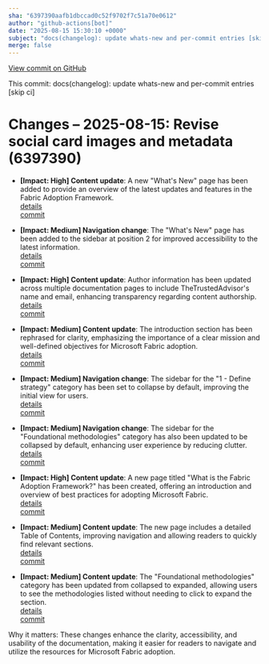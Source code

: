 ```yaml
---
sha: "6397390aafb1dbccad0c52f9702f7c51a70e0612"
author: "github-actions[bot]"
date: "2025-08-15 15:30:10 +0000"
subject: "docs(changelog): update whats-new and per-commit entries [skip ci]"
merge: false
---
```


[View commit on GitHub](https://github.com/TheTrustedAdvisor/FabricAdoptionFramework/commit/6397390aafb1dbccad0c52f9702f7c51a70e0612)

This commit: docs(changelog): update whats-new and per-commit entries [skip ci]

# Changes – 2025-08-15: Revise social card images and metadata (6397390)

- **[Impact: High] Content update**: A new "What's New" page has been added to provide an overview of the latest updates and features in the Fabric Adoption Framework.  
   [details](/docs/about/changes/2025-08-15-5d3dd50c4323d4e25ef0b3e3c9d4d736b9895a47)  
   [commit](https://github.com/TheTrustedAdvisor/FabricAdoptionFramework/commit/5d3dd50c4323d4e25ef0b3e3c9d4d736b9895a47)  

- **[Impact: Medium] Navigation change**: The "What's New" page has been added to the sidebar at position 2 for improved accessibility to the latest information.  
   [details](/docs/about/changes/2025-08-15-5d3dd50c4323d4e25ef0b3e3c9d4d736b9895a47)  
   [commit](https://github.com/TheTrustedAdvisor/FabricAdoptionFramework/commit/5d3dd50c4323d4e25ef0b3e3c9d4d736b9895a47)  

- **[Impact: High] Content update**: Author information has been updated across multiple documentation pages to include TheTrustedAdvisor's name and email, enhancing transparency regarding content authorship.  
   [details](/docs/about/changes/2025-08-15-5d3dd50c4323d4e25ef0b3e3c9d4d736b9895a47)  
   [commit](https://github.com/TheTrustedAdvisor/FabricAdoptionFramework/commit/5d3dd50c4323d4e25ef0b3e3c9d4d736b9895a47)  

- **[Impact: Medium] Content update**: The introduction section has been rephrased for clarity, emphasizing the importance of a clear mission and well-defined objectives for Microsoft Fabric adoption.  
   [details](/docs/about/changes/2025-08-15-5d3dd50c4323d4e25ef0b3e3c9d4d736b9895a47)  
   [commit](https://github.com/TheTrustedAdvisor/FabricAdoptionFramework/commit/5d3dd50c4323d4e25ef0b3e3c9d4d736b9895a47)  

- **[Impact: Medium] Navigation change**: The sidebar for the "1 - Define strategy" category has been set to collapse by default, improving the initial view for users.  
   [details](/docs/about/changes/2025-08-15-5d3dd50c4323d4e25ef0b3e3c9d4d736b9895a47)  
   [commit](https://github.com/TheTrustedAdvisor/FabricAdoptionFramework/commit/5d3dd50c4323d4e25ef0b3e3c9d4d736b9895a47)  

- **[Impact: Medium] Navigation change**: The sidebar for the "Foundational methodologies" category has also been updated to be collapsed by default, enhancing user experience by reducing clutter.  
   [details](/docs/about/changes/2025-08-15-5d3dd50c4323d4e25ef0b3e3c9d4d736b9895a47)  
   [commit](https://github.com/TheTrustedAdvisor/FabricAdoptionFramework/commit/5d3dd50c4323d4e25ef0b3e3c9d4d736b9895a47)  

- **[Impact: High] Content update**: A new page titled "What is the Fabric Adoption Framework?" has been created, offering an introduction and overview of best practices for adopting Microsoft Fabric.  
   [details](/docs/about/changes/2025-08-15-5d3dd50c4323d4e25ef0b3e3c9d4d736b9895a47)  
   [commit](https://github.com/TheTrustedAdvisor/FabricAdoptionFramework/commit/5d3dd50c4323d4e25ef0b3e3c9d4d736b9895a47)  

- **[Impact: Medium] Content update**: The new page includes a detailed Table of Contents, improving navigation and allowing readers to quickly find relevant sections.  
   [details](/docs/about/changes/2025-08-15-5d3dd50c4323d4e25ef0b3e3c9d4d736b9895a47)  
   [commit](https://github.com/TheTrustedAdvisor/FabricAdoptionFramework/commit/5d3dd50c4323d4e25ef0b3e3c9d4d736b9895a47)  

- **[Impact: Medium] Content update**: The "Foundational methodologies" category has been updated from collapsed to expanded, allowing users to see the methodologies listed without needing to click to expand the section.  
   [details](/docs/about/changes/2025-08-15-5d3dd50c4323d4e25ef0b3e3c9d4d736b9895a47)  
   [commit](https://github.com/TheTrustedAdvisor/FabricAdoptionFramework/commit/5d3dd50c4323d4e25ef0b3e3c9d4d736b9895a47)  

Why it matters: These changes enhance the clarity, accessibility, and usability of the documentation, making it easier for readers to navigate and utilize the resources for Microsoft Fabric adoption.
